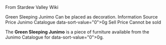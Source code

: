 From Stardew Valley Wiki

Green Sleeping Junimo Can be placed as decoration. Information Source Price Junimo Catalogue data-sort-value="0"&gt;0g Sell Price Cannot be sold

The **Green Sleeping Junimo** is a piece of furniture available from the Junimo Catalogue for data-sort-value="0"&gt;0g.